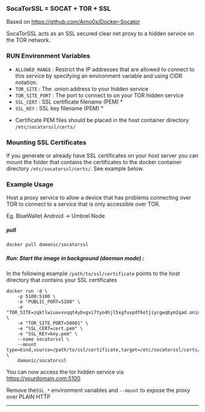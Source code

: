 ### SocaTorSSL = SOCAT + TOR + SSL 
Based on https://github.com/Arno0x/Docker-Socator

SocaTorSSL acts as an SSL secured clear net proxy to a hidden service on the TOR network.


### RUN Environment Variables

- `ALLOWED_RANGE` : Restrict the IP addresses that are allowed to connect to this service by specifying an environment variable and using CIDR notation.
- `TOR_SITE` : The .onion address to your hidden service
- `TOR_SITE_PORT` : The port to connect to on your TOR hidden service
- `SSL_CERT` :  SSL certificate filename (PEM) *
- `SSL_KEY` :  SSL key filename  (PEM) *

* Certificate PEM files should be placed in the host container directory `/etc/socatorssl/certs/`


### Mounting SSL Certificates

If you generate or already have SSL certificates on your host server you can mount the folder that contains the certificates to the docker container directory  `/etc/socatorssl/certs/`.
See example below.

### Example Usage

Host a proxy service to allow a device that has problems connecting over TOR to connect to a service that is only accessible over TOR. 

Eg. BlueWallet Android -> Umbrel Node


##### pull

    docker pull damanic/socatorssl

##### Run: Start the image in background (*daemon mode*) :

In the following example  `/path/to/ssl/certificate` points to the host directory that contains your SSL certificates
    
    docker run -d \
        -p 5100:5100 \
        -e "PUBLIC_PORT=5100" \
        -e "TOR_SITE=zqktlwiuavvvqqt4ybvgvi7tyo4hjl5xgfuvpdf6otjiycgwqbym2qad.onion" \
        -e "TOR_SITE_PORT=50001" \
        -e "SSL_CERT=cert.pem" \
        -e "SSL_KEY=key.pem" \
        --name socatorssl \
        --mount type=bind,source=/path/to/ssl/certificate,target=/etc/socatorssl/certs/ \
        damanic/socatorssl

You can now access the tor hidden service via https://yourdomain.com:5100

Remove the`SSL_*` environment variables and `--mount` to expose the proxy over PLAIN HTTP

----------------
